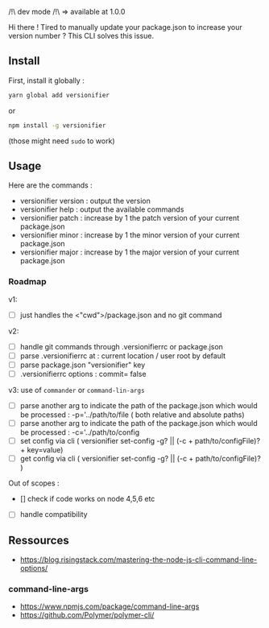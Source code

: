 /!\ dev mode /!\ => available at 1.0.0

Hi there !
Tired to manually update your package.json to increase your version number ?
This CLI solves this issue.

## Install

First, install it globally :

```bash
yarn global add versionifier
```

or

```bash
npm install -g versionifier
```

(those might need `sudo` to work)

## Usage

Here are the commands :

*   versionifier version : output the version
*   versionifier help : output the available commands
*   versionifier patch : increase by 1 the patch version of your current package.json
*   versionifier minor : increase by 1 the minor version of your current package.json
*   versionifier major : increase by 1 the major version of your current package.json

### Roadmap

v1:

*   [ ] just handles the <"cwd">/package.json and no git command

v2:

*   [ ] handle git commands through .versionifierrc or package.json
*   [ ] parse .versionifierrc at : current location / user root by default
*   [ ] parse package.json "versionifier" key
*   [ ] .versionifierrc options : commit= false

v3: use of `commander` or `command-lin-args`

*   [ ] parse another arg to indicate the path of the package.json which would be processed : -p='../path/to/file ( both relative and absolute paths)
*   [ ] parse another arg to indicate the path of the package.json which would be processed : -c='../path/to/config
*   [ ] set config via cli ( versionifier set-config -g? || (-c + path/to/configFile)? + key=value)
*   [ ] get config via cli ( versionifier set-config -g? || (-c + path/to/configFile)? )

Out of scopes :

*   [] check if code works on node 4,5,6 etc
*   [ ] handle compatibility

## Ressources

*   https://blog.risingstack.com/mastering-the-node-js-cli-command-line-options/

### command-line-args

*   https://www.npmjs.com/package/command-line-args
*   https://github.com/Polymer/polymer-cli/
